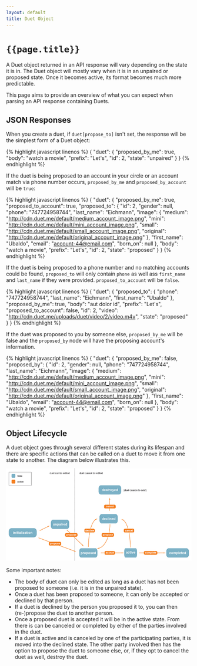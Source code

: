 ```yaml
---
layout: default
title: Duet Object
---
```

# `{{page.title}}`

A Duet object returned in an API response will vary depending on the state it is in.  The Duet object will mostly vary when it is in an unpaired or proposed state.  Once it becomes active, its format becomes much more predictable.

This page aims to provide an overview of what you can expect when parsing an API response containing Duets.

## JSON Responses

When you create a duet, if `duet[propose_to]` isn't set, the response will be the simplest form of a Duet object:

{% highlight javascript linenos %}
{
    "duet": {
        "proposed_by_me": true,
        "body": "watch a movie",
        "prefix": "Let's",
        "id": 2,
        "state": "unpaired"
    }
}
{% endhighlight %}

If the duet is being proposed to an account in your circle or an account match via phone number occurs, `proposed_by_me` and `proposed_by_account` will be `true`:

{% highlight javascript linenos %}
{
    "duet": {
        "proposed_by_me": true,
        "proposed_to_account": true,
        "proposed_to": {
            "id": 2,
            "gender": null,
            "phone": "747724958744",
            "last_name": "Eichmann",
            "image": {
                "medium": "http://cdn.duet.me/default/medium_account_image.png",
                "mini": "http://cdn.duet.me/default/mini_account_image.png",
                "small": "http://cdn.duet.me/default/small_account_image.png",
                "original": "http://cdn.duet.me/default/original_account_image.png"
            },
            "first_name": "Ubaldo",
            "email": "account-44@email.com",
            "born_on": null
        },
        "body": "watch a movie",
        "prefix": "Let's",
        "id": 2,
        "state": "proposed"
    }
}
{% endhighlight %}

If the duet is being proposed to a phone number and no matching accounts could be found, `proposed_to` will only contain `phone` as well ass `first_name` and `last_name` if they were provided. `proposed_to_account` will be `false`.

{% highlight javascript linenos %}
{
    "duet": {
        "proposed_to": {
          "phone": "747724958744",
          "last_name": "Eichmann",
          "first_name": "Ubaldo"
        },
        "proposed_by_me": true,
        "body": "aut dolor id",
        "prefix": "Let's",
        "proposed_to_account": false,
        "id": 2,
        "video": "http://cdn.duet.me/uploads/duet/video/2/video.m4v",
        "state": "proposed"
    }
}
{% endhighlight %}

If the duet was proposed to you by someone else, `proposed_by_me` will be false and the `proposed_by` node will have the proposing account's information.

{% highlight javascript linenos %}
{
    "duet": {
        "proposed_by_me": false,
        "proposed_by": {
            "id": 2,
            "gender": null,
            "phone": "747724958744",
            "last_name": "Eichmann",
            "image": {
                "medium": "http://cdn.duet.me/default/medium_account_image.png",
                "mini": "http://cdn.duet.me/default/mini_account_image.png",
                "small": "http://cdn.duet.me/default/small_account_image.png",
                "original": "http://cdn.duet.me/default/original_account_image.png"
            },
            "first_name": "Ubaldo",
            "email": "account-44@email.com",
            "born_on": null
        },
        "body": "watch a movie",
        "prefix": "Let's",
        "id": 2,
        "state": "proposed"
    }
}
{% endhighlight %}

## Object Lifecycle

A duet object goes through several different states during its lifespan and there are specific actions that can be called on a duet to move it from one state to another.  The diagram below illustrates this.

<img src="/images/duet-object-lifecycle.png" alt="{{page.title}}">

Some important notes:

<ul class="text">
  <li>The body of duet can only be edited as long as a duet has not been proposed to someone (i.e. it is in the unpaired state).</li>
  <li>Once a duet has been proposed to someone, it can only be accepted or declined by that person.</li>
  <li>If a duet is declined by the person you proposed it to, you can then (re-)propose the duet to another person.</li>
  <li>Once a proposed duet is accepted it will be in the active state.  From there is can be canceled or completed by either of the parties involved in the duet.</li>
  <li>If a duet is active and is canceled by one of the participating parties, it is moved into the declined state.  The other party involved then has the option to propose the duet to someone else, or, if they opt to cancel the duet as well, destroy the duet.</li>
</div>
